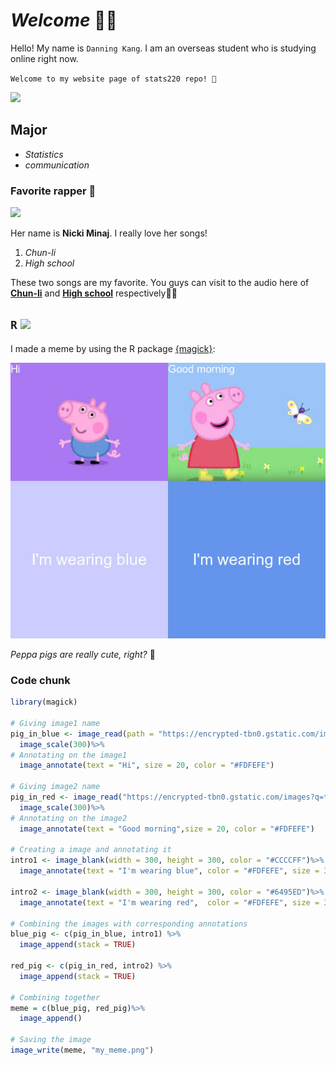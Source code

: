 # *Welcome* ✌🏼
Hello! My name is `Danning Kang`. I am an overseas student who is studying online right now.

`Welcome to my website page of stats220 repo! 🥳` 

![](https://i0.wp.com/www.printmag.com/wp-content/uploads/2021/02/4cbe8d_f1ed2800a49649848102c68fc5a66e53mv2.gif?fit=476%2C280&ssl=1)

## Major
<!--- unordered list --->
* *Statistics*
* *communication*

### Favorite rapper 🎤
![](https://media1.giphy.com/media/14qiLmnDnXxPSo/giphy.gif)

Her name is **Nicki Minaj**. I really love her songs!
<!--- numbered list --->
1. *Chun-li*
2. *High school*

These two songs are my favorite. You guys can visit to the audio here of [**Chun-li**](https://www.youtube.com/watch?v=XRjZypFORxM) and [**High school**](https://www.youtube.com/watch?v=JTdcgD68J5M) respectively👂🏼

## `R` ![](https://upload.wikimedia.org/wikipedia/commons/thumb/d/d0/RStudio_logo_flat.svg/1280px-RStudio_logo_flat.svg.png)
I made a meme by using the R package [{magick}](https://cran.r-project.org/web/packages/magick/vignettes/intro.html):

![](my_meme.png)

*Peppa pigs are really cute, right?* 🥰
### Code chunk
```r
library(magick)

# Giving image1 name
pig_in_blue <- image_read(path = "https://encrypted-tbn0.gstatic.com/images?q=tbn:ANd9GcSlNRJ5Q4doVtUnS2Dm50Dj9pnlQXAo3Add0A&usqp=CAU")%>%
  image_scale(300)%>%
# Annotating on the image1  
  image_annotate(text = "Hi", size = 20, color = "#FDFEFE")

# Giving image2 name
pig_in_red <- image_read("https://encrypted-tbn0.gstatic.com/images?q=tbn:ANd9GcTSreyiMnzZPLic9Paopz3DSRODU_PMfUtyrA&usqp=CAU")%>%
  image_scale(300)%>%
# Annotating on the image2
  image_annotate(text = "Good morning",size = 20, color = "#FDFEFE")

# Creating a image and annotating it
intro1 <- image_blank(width = 300, height = 300, color = "#CCCCFF")%>%
  image_annotate(text = "I'm wearing blue", color = "#FDFEFE", size = 30, gravity = "center")

intro2 <- image_blank(width = 300, height = 300, color = "#6495ED")%>%
  image_annotate(text = "I'm wearing red",  color = "#FDFEFE", size = 30, gravity = "center")

# Combining the images with corresponding annotations
blue_pig <- c(pig_in_blue, intro1) %>%
  image_append(stack = TRUE)

red_pig <- c(pig_in_red, intro2) %>%
  image_append(stack = TRUE)

# Combining together
meme = c(blue_pig, red_pig)%>%
  image_append()

# Saving the image
image_write(meme, "my_meme.png")

```
